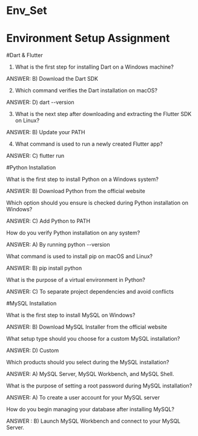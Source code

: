 # Env_Set

# Environment Setup Assignment

#Dart & Flutter

1. What is the first step for installing Dart on a Windows machine?

ANSWER: 
B) Download the Dart SDK


2. Which command verifies the Dart installation on macOS?

ANSWER: 
D) dart --version


3. What is the next step after downloading and extracting the Flutter SDK on Linux?

ANSWER: 
B) Update your PATH


4. What command is used to run a newly created Flutter app?

ANSWER:
C) flutter run


#Python Installation

What is the first step to install Python on a Windows system?

ANSWER: 
B) Download Python from the official website

Which option should you ensure is checked during Python installation on Windows?

ANSWER: 
C) Add Python to PATH

How do you verify Python installation on any system?

ANSWER:
A) By running python --version

What command is used to install pip on macOS and Linux?

ANSWER: 
B) pip install python

What is the purpose of a virtual environment in Python?

ANSWER: 
C) To separate project dependencies and avoid conflicts

#MySQL Installation

What is the first step to install MySQL on Windows?

ANSWER: 
B) Download MySQL Installer from the official website

What setup type should you choose for a custom MySQL installation?

ANSWER:
D) Custom

Which products should you select during the MySQL installation?

ANSWER: 
A) MySQL Server, MySQL Workbench, and MySQL Shell.

What is the purpose of setting a root password during MySQL installation?

ANSWER: 
A) To create a user account for your MySQL server

How do you begin managing your database after installing MySQL?

ANSWER :
B) Launch MySQL Workbench and connect to your MySQL Server.

